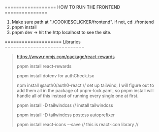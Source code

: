 ================== HOW TO RUN THE FRONTEND ===============

1. Make sure path at "./COOKIESCLICKER/frontend". if not, cd ./frontend
2. pnpm install
3. pnpm dev   -> hit the http localhost to see the site.


==================== Libraries ============================
> https://www.npmjs.com/package/react-rewards
> 
> pnpm install react-rewards
> 
> pnpm install dotenv for authCheck.tsx
>
> npm install @auth0/auth0-react
// set up tailwind, I will figure out to add them all in the package of pnpm-lock.yaml, so pnpm install will handle all of this instead of running every single one at first.
>
> pnpm install -D tailwindcss // install tailwindcss
> 
> pnpm install -D tailwindcss postcss autoprefixer
> 
> pnpm install react-icons --save  // this is react-icon library 
//
